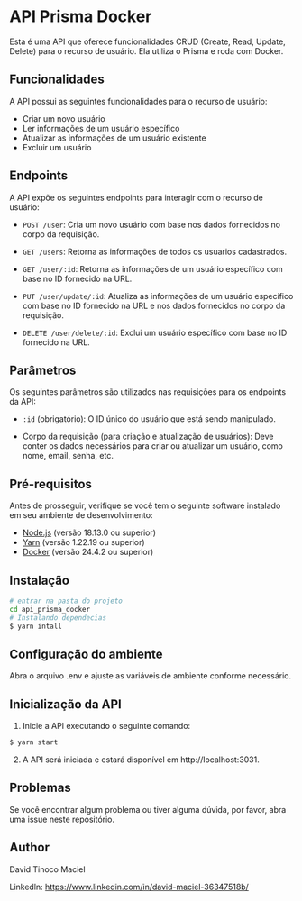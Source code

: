 # API Prisma Docker

Esta é uma API que oferece funcionalidades CRUD (Create, Read, Update, Delete) para o recurso de usuário. Ela utiliza o Prisma e roda com Docker.

## Funcionalidades

A API possui as seguintes funcionalidades para o recurso de usuário:

- Criar um novo usuário
- Ler informações de um usuário específico
- Atualizar as informações de um usuário existente
- Excluir um usuário

## Endpoints

A API expõe os seguintes endpoints para interagir com o recurso de usuário:

- `POST /user`: Cria um novo usuário com base nos dados fornecidos no corpo da requisição.

-  `GET /users`: Retorna as informações de todos os usuarios cadastrados.

- `GET /user/:id`: Retorna as informações de um usuário específico com base no ID fornecido na URL.

- `PUT /user/update/:id`: Atualiza as informações de um usuário específico com base no ID fornecido na URL e nos dados fornecidos no corpo da requisição.

- `DELETE /user/delete/:id`: Exclui um usuário específico com base no ID fornecido na URL.

## Parâmetros

Os seguintes parâmetros são utilizados nas requisições para os endpoints da API:

- `:id` (obrigatório): O ID único do usuário que está sendo manipulado.

- Corpo da requisição (para criação e atualização de usuários): Deve conter os dados necessários para criar ou atualizar um usuário, como nome, email, senha, etc.

## Pré-requisitos

Antes de prosseguir, verifique se você tem o seguinte software instalado em seu ambiente de desenvolvimento:

- [Node.js](https://nodejs.org) (versão 18.13.0 ou superior)
- [Yarn](https://yarnpkg.com) (versão 1.22.19 ou superior)
- [Docker](https://www.docker.com/) (versão 24.4.2 ou superior)




## Instalação

```bash
# entrar na pasta do projeto 
cd api_prisma_docker
# Instalando dependecias
$ yarn intall
```

## Configuração do ambiente

 Abra o arquivo .env e ajuste as variáveis de ambiente conforme necessário.
 
## Inicialização da API
1. Inicie a API executando o seguinte comando:
```bash
$ yarn start
```
2. A API será iniciada e estará disponível em http://localhost:3031.

## Problemas
Se você encontrar algum problema ou tiver alguma dúvida, por favor, abra uma issue neste repositório.

## Author
 David Tinoco Maciel 
 
 Linkedln: https://www.linkedin.com/in/david-maciel-36347518b/ 
